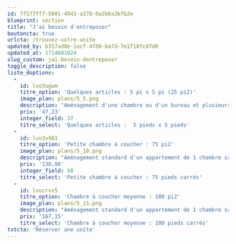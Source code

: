 ```yaml
---
id: ff577ff7-5601-4943-a378-0a2b6a3bfb2e
blueprint: section
title: "J'ai besoin d'entreposer"
boutoncta: true
urlcta: /trouvez-votre-unite
updated_by: b357ad0e-1acf-4788-ba7d-7e1f18fcd7d0
updated_at: 1714601024
slug_custom: jai-besoin-dentreposer
toggle_description: false
liste_doptions:
  -
    id: lvo3ugwm
    titre_option: 'Quelques articles : 5 pi x 5 pi (25 pi2)'
    image_plan: plans/5_5.png
    description: "Aménagement d'une chambre ou d'un bureau et plusieurs boîtes et petits objets OU environ 50 boîtes."
    prix: '47,23'
    integer_field: 37
    titre_select: 'Quelques articles :  5 pieds x 5 pieds'
  -
    id: lvo3v981
    titre_option: 'Petite chambre à coucher : 75 pi2'
    image_plan: plans/5_10.png
    description: "Aménagement standard d'un appartement de 1 chambre sans électroménagers, bottes de petits articles."
    prix: '130,80'
    integer_field: 50
    titre_select: 'Petite chambre à coucher : 75 pieds carrés'
  -
    id: lvocrvv5
    titre_option: 'Chambre à coucher moyenne : 100 pi2'
    image_plan: plans/5_15.png
    description: "Aménagement standard d'un appartement de 1 chambre sans électroménagers, environ 150 boites."
    prix: '167,15'
    titre_select: 'Chambre à coucher moyenne : 100 pieds carrés'
txtcta: 'Réserver une unite'
---
```

